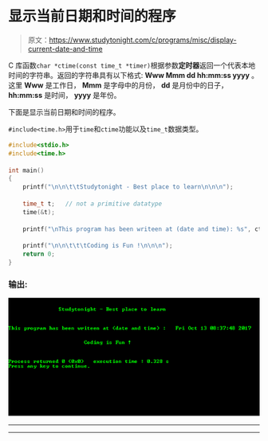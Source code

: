 # 显示当前日期和时间的程序

> 原文：<https://www.studytonight.com/c/programs/misc/display-current-date-and-time>

C 库函数`char *ctime(const time_t *timer)`根据参数**定时器**返回一个代表本地时间的字符串。返回的字符串具有以下格式: **Www Mmm dd hh:mm:ss yyyy** 。这里 **Www** 是工作日， **Mmm** 是字母中的月份， **dd** 是月份中的日子， **hh:mm:ss** 是时间， **yyyy** 是年份。

下面是显示当前日期和时间的程序。

`#include<time.h>`用于`time`和`ctime`功能以及`time_t`数据类型。

```cpp
#include<stdio.h>
#include<time.h>

int main()
{
    printf("\n\n\t\tStudytonight - Best place to learn\n\n\n");

    time_t t;   // not a primitive datatype
    time(&t);

    printf("\nThis program has been writeen at (date and time): %s", ctime(&t));

    printf("\n\n\t\t\tCoding is Fun !\n\n\n");
    return 0;
}
```

### 输出:

![c program out to Display current date and time](img/d92b0ba40fbc09d27258d400373e9d60.png)

* * *

* * *